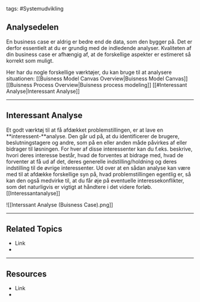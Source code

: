 tags: #Systemudvikling
## Analysedelen 
En business case er aldrig er bedre end de data, som den bygger på. Det er derfor essentielt at du er grundig med de indledende analyser. Kvaliteten af din business case er afhængig af, at de forskellige aspekter er estimeret så korrekt som muligt.

Her har du nogle forskellige værktøjer, du kan bruge til at analysere situationen:
[[Buisness Model Canvas Overview|Buisness Model Canvas]]
[[Buisness Process Overview|Buisness process modeling]]
[[#Interessant Analyse|Interessant Analyse]]

---

## Interessant Analyse
Et godt værktøj til at få afdækket problemstillingen, er at lave en **interessent-**analyse. Den går ud på, at du identificerer de brugere, beslutningstagere og andre, som på en eller anden måde påvirkes af eller bidrager til løsningen. For hver af disse interessenter kan du f.eks. beskrive, hvori deres interesse består, hvad de forventes at bidrage med, hvad de forventer at få ud af det, deres generelle indstilling/holdning og deres indstilling til de øvrige interessenter. Ud over at en sådan analyse kan være med til at afdække forskellige syn på, hvad problemstillingen egentlig er, så kan den også medvirke til, at du får øje på eventuelle interessekonflikter, som det naturligvis er vigtigt at håndtere i det videre forløb.
[[Interessantanalyse]]

![[Interssant Analyse (Buisness Case).png]]

---

## Related Topics
- Link
- 

---

## Resources
- Link
- 